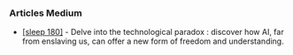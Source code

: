 ### Articles Medium
- [[sleep 180]](https://medium.com/@josephrouquette/sleep-120-2ff5cf961a70) - Delve into the technological paradox : discover how AI, far from enslaving us, can offer a new form of freedom and understanding.

